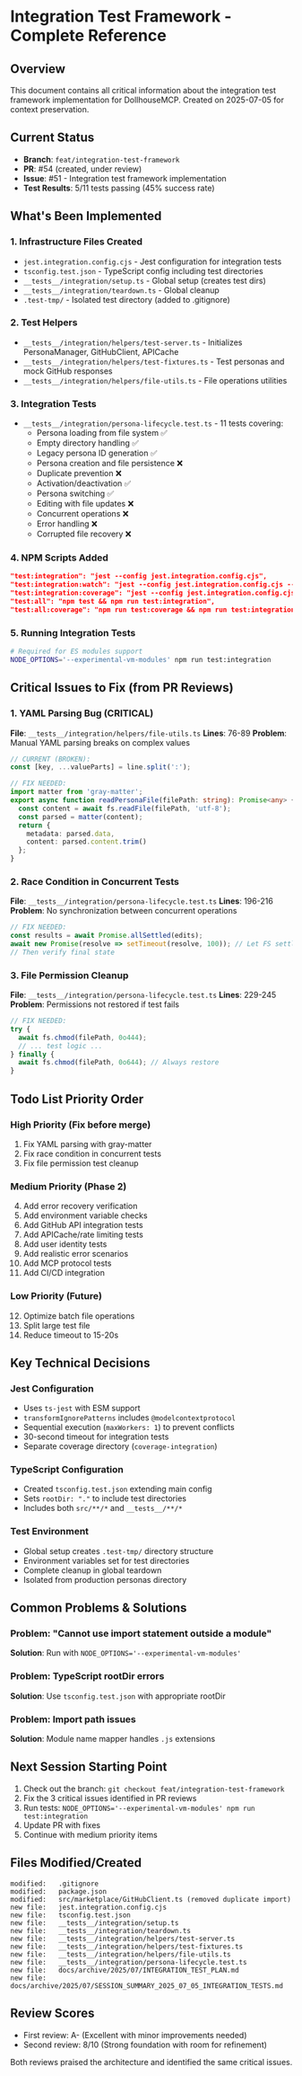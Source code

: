 # Integration Test Framework - Complete Reference

## Overview
This document contains all critical information about the integration test framework implementation for DollhouseMCP. Created on 2025-07-05 for context preservation.

## Current Status
- **Branch**: `feat/integration-test-framework`
- **PR**: #54 (created, under review)
- **Issue**: #51 - Integration test framework implementation
- **Test Results**: 5/11 tests passing (45% success rate)

## What's Been Implemented

### 1. Infrastructure Files Created
- `jest.integration.config.cjs` - Jest configuration for integration tests
- `tsconfig.test.json` - TypeScript config including test directories
- `__tests__/integration/setup.ts` - Global setup (creates test dirs)
- `__tests__/integration/teardown.ts` - Global cleanup
- `.test-tmp/` - Isolated test directory (added to .gitignore)

### 2. Test Helpers
- `__tests__/integration/helpers/test-server.ts` - Initializes PersonaManager, GitHubClient, APICache
- `__tests__/integration/helpers/test-fixtures.ts` - Test personas and mock GitHub responses
- `__tests__/integration/helpers/file-utils.ts` - File operations utilities

### 3. Integration Tests
- `__tests__/integration/persona-lifecycle.test.ts` - 11 tests covering:
  - Persona loading from file system ✅
  - Empty directory handling ✅
  - Legacy persona ID generation ✅
  - Persona creation and file persistence ❌
  - Duplicate prevention ❌
  - Activation/deactivation ✅
  - Persona switching ✅
  - Editing with file updates ❌
  - Concurrent operations ❌
  - Error handling ❌
  - Corrupted file recovery ❌

### 4. NPM Scripts Added
```json
"test:integration": "jest --config jest.integration.config.cjs",
"test:integration:watch": "jest --config jest.integration.config.cjs --watch",
"test:integration:coverage": "jest --config jest.integration.config.cjs --coverage",
"test:all": "npm test && npm run test:integration",
"test:all:coverage": "npm run test:coverage && npm run test:integration:coverage"
```

### 5. Running Integration Tests
```bash
# Required for ES modules support
NODE_OPTIONS='--experimental-vm-modules' npm run test:integration
```

## Critical Issues to Fix (from PR Reviews)

### 1. YAML Parsing Bug (CRITICAL)
**File**: `__tests__/integration/helpers/file-utils.ts`
**Lines**: 76-89
**Problem**: Manual YAML parsing breaks on complex values
```typescript
// CURRENT (BROKEN):
const [key, ...valueParts] = line.split(':');

// FIX NEEDED:
import matter from 'gray-matter';
export async function readPersonaFile(filePath: string): Promise<any> {
  const content = await fs.readFile(filePath, 'utf-8');
  const parsed = matter(content);
  return {
    metadata: parsed.data,
    content: parsed.content.trim()
  };
}
```

### 2. Race Condition in Concurrent Tests
**File**: `__tests__/integration/persona-lifecycle.test.ts`
**Lines**: 196-216
**Problem**: No synchronization between concurrent operations
```typescript
// FIX NEEDED:
const results = await Promise.allSettled(edits);
await new Promise(resolve => setTimeout(resolve, 100)); // Let FS settle
// Then verify final state
```

### 3. File Permission Cleanup
**File**: `__tests__/integration/persona-lifecycle.test.ts`
**Lines**: 229-245
**Problem**: Permissions not restored if test fails
```typescript
// FIX NEEDED:
try {
  await fs.chmod(filePath, 0o444);
  // ... test logic ...
} finally {
  await fs.chmod(filePath, 0o644); // Always restore
}
```

## Todo List Priority Order

### High Priority (Fix before merge)
1. Fix YAML parsing with gray-matter
2. Fix race condition in concurrent tests
3. Fix file permission test cleanup

### Medium Priority (Phase 2)
4. Add error recovery verification
5. Add environment variable checks
6. Add GitHub API integration tests
7. Add APICache/rate limiting tests
8. Add user identity tests
9. Add realistic error scenarios
10. Add MCP protocol tests
11. Add CI/CD integration

### Low Priority (Future)
12. Optimize batch file operations
13. Split large test file
14. Reduce timeout to 15-20s

## Key Technical Decisions

### Jest Configuration
- Uses `ts-jest` with ESM support
- `transformIgnorePatterns` includes `@modelcontextprotocol`
- Sequential execution (`maxWorkers: 1`) to prevent conflicts
- 30-second timeout for integration tests
- Separate coverage directory (`coverage-integration`)

### TypeScript Configuration
- Created `tsconfig.test.json` extending main config
- Sets `rootDir: "."` to include test directories
- Includes both `src/**/*` and `__tests__/**/*`

### Test Environment
- Global setup creates `.test-tmp/` directory structure
- Environment variables set for test directories
- Complete cleanup in global teardown
- Isolated from production personas directory

## Common Problems & Solutions

### Problem: "Cannot use import statement outside a module"
**Solution**: Run with `NODE_OPTIONS='--experimental-vm-modules'`

### Problem: TypeScript rootDir errors
**Solution**: Use `tsconfig.test.json` with appropriate rootDir

### Problem: Import path issues
**Solution**: Module name mapper handles `.js` extensions

## Next Session Starting Point

1. Check out the branch: `git checkout feat/integration-test-framework`
2. Fix the 3 critical issues identified in PR reviews
3. Run tests: `NODE_OPTIONS='--experimental-vm-modules' npm run test:integration`
4. Update PR with fixes
5. Continue with medium priority items

## Files Modified/Created
```
modified:   .gitignore
modified:   package.json
modified:   src/marketplace/GitHubClient.ts (removed duplicate import)
new file:   jest.integration.config.cjs
new file:   tsconfig.test.json
new file:   __tests__/integration/setup.ts
new file:   __tests__/integration/teardown.ts
new file:   __tests__/integration/helpers/test-server.ts
new file:   __tests__/integration/helpers/test-fixtures.ts
new file:   __tests__/integration/helpers/file-utils.ts
new file:   __tests__/integration/persona-lifecycle.test.ts
new file:   docs/archive/2025/07/INTEGRATION_TEST_PLAN.md
new file:   docs/archive/2025/07/SESSION_SUMMARY_2025_07_05_INTEGRATION_TESTS.md
```

## Review Scores
- First review: A- (Excellent with minor improvements needed)
- Second review: 8/10 (Strong foundation with room for refinement)

Both reviews praised the architecture and identified the same critical issues.